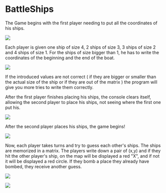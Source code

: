 # BattleShips

The Game begins with the first player needing to put all the coordinates of his ships.

![](https://image.ibb.co/jSZ8yc/1.png)

Each player is given one ship of size 4, 2 ships of size 3, 3 ships of size 2 and 4 ships of size 1. For the ships of size bigger than 1, he has to write the coordinates of the beginning and the end of the boat. 

![](https://image.ibb.co/nyMMJc/2.png)

If the introduced values are not correct ( if they are bigger or smaller than the actual size of the ship or if they are out of the matrix ) the program will give you more tries to write them correctly.

After the first player finishes placing his ships, the console clears itself, allowing the second player to place his ships, not seeing where the first one put his.

![](https://image.ibb.co/m0tU4H/3.png)

After the second player places his ships, the game begins!

![](https://image.ibb.co/cnkbjH/4.png)

Now, each player takes turns and try to guess each other's ships. The ships are memorized in a matrix. 
The players write down a pair of (x,y) and if they hit the other player's ship, on the map will be displayed a red "X", and if not it will be displayed a red circle. 
If they bomb a place they already have bombed, they receive another guess.

![](https://image.ibb.co/m5LOyc/5.png)

![](https://image.ibb.co/gH51jH/6.png)
